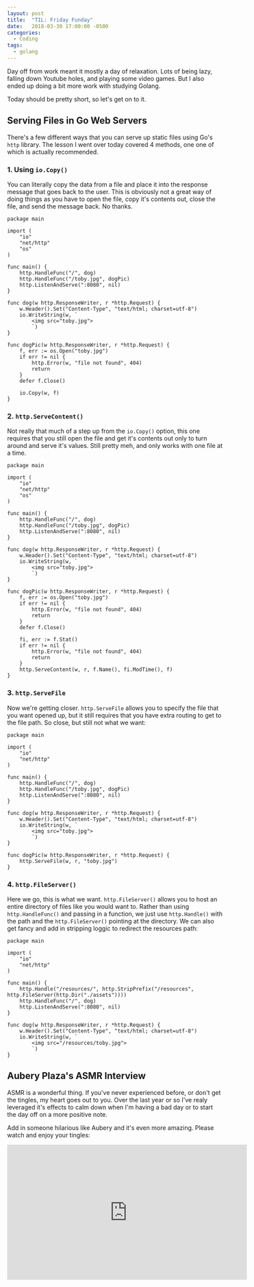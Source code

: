 ```yaml
---
layout: post
title:  "TIL: Friday Funday"
date:   2018-03-30 17:00:00 -0500
categories:
  - Coding
tags:
  - golang
---
```

Day off from work meant it mostly a day of relaxation. Lots of being lazy, falling down Youtube holes, and playing some video games. But I also ended up doing a bit more work with studying Golang.

Today should be pretty short, so let's get on to it.

## Serving Files in Go Web Servers
There's a few different ways that you can serve up static files using Go's `http` library. The lesson I went over today covered 4 methods, one one of which is actually recommended.

### 1. Using `io.Copy()`
You can literally copy the data from a file and place it into the response message that goes back to the user. This is obviously not a great way of doing things as you have to open the file, copy it's contents out, close the file, and send the message back. No thanks.

```golang
package main

import (
	"io"
	"net/http"
	"os"
)

func main() {
	http.HandleFunc("/", dog)
	http.HandleFunc("/toby.jpg", dogPic)
	http.ListenAndServe(":8080", nil)
}

func dog(w http.ResponseWriter, r *http.Request) {
	w.Header().Set("Content-Type", "text/html; charset=utf-8")
	io.WriteString(w, `
		<img src="toby.jpg">
		`)
}

func dogPic(w http.ResponseWriter, r *http.Request) {
	f, err := os.Open("toby.jpg")
	if err != nil {
		http.Error(w, "file not found", 404)
		return
	}
	defer f.Close()

	io.Copy(w, f)
}
```

### 2. `http.ServeContent()`
Not really that much of a step up from the `io.Copy()` option, this one requires that you still open the file and get it's contents out only to turn around and serve it's values. Still pretty meh, and only works with one file at a time.

```golang
package main

import (
	"io"
	"net/http"
	"os"
)

func main() {
	http.HandleFunc("/", dog)
	http.HandleFunc("/toby.jpg", dogPic)
	http.ListenAndServe(":8080", nil)
}

func dog(w http.ResponseWriter, r *http.Request) {
	w.Header().Set("Content-Type", "text/html; charset=utf-8")
	io.WriteString(w, `
		<img src="toby.jpg">
		`)
}

func dogPic(w http.ResponseWriter, r *http.Request) {
	f, err := os.Open("toby.jpg")
	if err != nil {
		http.Error(w, "file not found", 404)
		return
	}
	defer f.Close()

	fi, err := f.Stat()
	if err != nil {
		http.Error(w, "file not found", 404)
		return
	}
	http.ServeContent(w, r, f.Name(), fi.ModTime(), f)
}
```
### 3. `http.ServeFile`
Now we're getting closer. `http.ServeFile` allows you to specify the file that you want opened up, but it still requires that you have extra routing to get to the file path. So close, but still not what we want:

```golang
package main

import (
	"io"
	"net/http"
)

func main() {
	http.HandleFunc("/", dog)
	http.HandleFunc("/toby.jpg", dogPic)
	http.ListenAndServe(":8080", nil)
}

func dog(w http.ResponseWriter, r *http.Request) {
	w.Header().Set("Content-Type", "text/html; charset=utf-8")
	io.WriteString(w, `
		<img src="toby.jpg">
		`)
}

func dogPic(w http.ResponseWriter, r *http.Request) {
	http.ServeFile(w, r, "toby.jpg")
}
```

### 4. `http.FileServer()`
Here we go, this is what we want. `http.FileServer()` allows you to host an entire directory of files like you would want to. Rather than using `http.HandleFunc()` and passing in a function, we just use `http.Handle()` with the path and the `http.FileServer()` pointing at the directory. We can also get fancy and add in stripping loggic to redirect the resources path:

```golang
package main

import (
	"io"
	"net/http"
)

func main() {
	http.Handle("/resources/", http.StripPrefix("/resources", http.FileServer(http.Dir("./assets"))))
	http.HandleFunc("/", dog)
	http.ListenAndServe(":8080", nil)
}

func dog(w http.ResponseWriter, r *http.Request) {
	w.Header().Set("Content-Type", "text/html; charset=utf-8")
	io.WriteString(w, `
		<img src="/resources/toby.jpg">
		`)
}
```

## Aubery Plaza's ASMR Interview
ASMR is a wonderful thing. If you've never experienced before, or don't get the tingles, my heart goes out to you. Over the last year or so I've realy leveraged it's effects to calm down when I'm having a bad day or to start the day off on a more positive note.

Add in someone hilarious like Aubery and it's even more amazing. Please watch and enjoy your tingles:

<iframe width="560" height="315" src="https://www.youtube.com/embed/MXaBom7KKmU?rel=0" frameborder="0" allow="autoplay; encrypted-media" allowfullscreen></iframe>